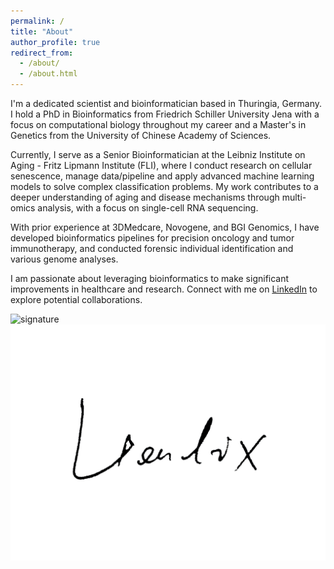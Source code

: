 ```yaml
---
permalink: /
title: "About"
author_profile: true
redirect_from: 
  - /about/
  - /about.html
---
```


I'm a dedicated scientist and bioinformatician based in Thuringia, Germany. I hold a PhD in Bioinformatics from Friedrich Schiller University Jena with a focus on computational biology throughout my career and a Master's in Genetics from the University of Chinese Academy of Sciences.

Currently, I serve as a Senior Bioinformatician at the Leibniz Institute on Aging - Fritz Lipmann Institute (FLI), where I conduct research on cellular senescence, manage data/pipeline and apply advanced machine learning models to solve complex classification problems. My work contributes to a deeper understanding of aging and disease mechanisms through multi-omics analysis, with a focus on single-cell RNA sequencing.

With prior experience at 3DMedcare, Novogene, and BGI Genomics, I have developed bioinformatics pipelines for precision oncology and tumor immunotherapy, and conducted forensic individual identification and various genome analyses.

I am passionate about leveraging bioinformatics to make significant improvements in healthcare and research. Connect with me on [LinkedIn](https://www.linkedin.com/in/healix-loo-1a6566225/) to explore potential collaborations.

![signature]("/images/signature.png")
<img src="/images/signature.png" alt="signature" style="float: right; margin-left: 10px;">